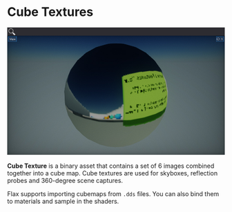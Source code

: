 # Cube Textures

![Cube Textures](media/cube-textures.jpg)

**Cube Texture** is a binary asset that contains a set of 6 images combined together into a cube map. Cube textures are used for skyboxes, reflection probes and 360-degree scene captures.

Flax supports importing cubemaps from `.dds` files. You can also bind them to materials and sample in the shaders.
